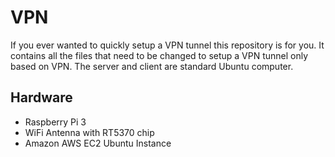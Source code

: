 # VPN
If you ever wanted to quickly setup a VPN tunnel this repository is for you. It contains all the files that need to be changed to setup a VPN tunnel only based on VPN. The server and client are standard Ubuntu computer.

## Hardware
- Raspberry Pi 3
- WiFi Antenna with RT5370 chip
- Amazon AWS EC2 Ubuntu Instance
